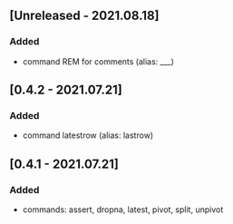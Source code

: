 ## [Unreleased - 2021.08.18]

### Added

- command REM for comments (alias: ___)

## [0.4.2 - 2021.07.21]

### Added

- command latestrow (alias: lastrow)

## [0.4.1 - 2021.07.21]

### Added

- commands: assert, dropna, latest, pivot, split, unpivot